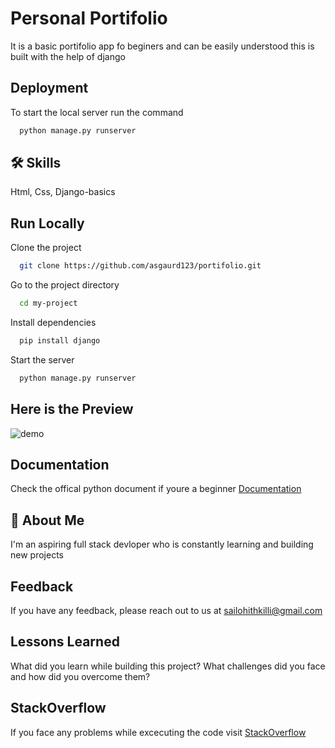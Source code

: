 
# Personal Portifolio

It is a basic portifolio app fo beginers and can be easily understood this is built with the help of
django

## Deployment

To start the local server run the command

```bash
  python manage.py runserver
```


## 🛠 Skills
Html, Css, Django-basics

## Run Locally

Clone the project

```bash
  git clone https://github.com/asgaurd123/portifolio.git
```

Go to the project directory

```bash
  cd my-project
```

Install dependencies

```bash
  pip install django
```

Start the server

```bash
  python manage.py runserver
```
## Here is the Preview
![demo](https://user-images.githubusercontent.com/89977344/161102324-a369a0a7-93ff-47ec-aa88-fa200dad7006.PNG)


## Documentation

Check the offical python document if youre a beginner [Documentation](https://docs.python.org/3/tutorial/index.html)


## 🚀 About Me
I'm an aspiring full stack devloper who is constantly learning and building new projects


## Feedback

If you have any feedback, please reach out to us at sailohithkilli@gmail.com


## Lessons Learned

What did you learn while building this project? What challenges did you face and how did you overcome them?


## StackOverflow

If you face any problems while excecuting the code visit
[StackOverflow](https://stackoverflow.com/)
